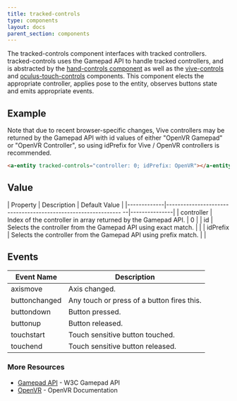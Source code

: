 ```yaml
---
title: tracked-controls
type: components
layout: docs
parent_section: components
---
```


[handcontrols]: ./hand-controls.md
[oculustouchcontrols]: ./oculus-touch-controls.md
[vivecontrols]: ./vive-controls.md

The tracked-controls component interfaces with tracked controllers.
tracked-controls uses the Gamepad API to handle tracked controllers, and is
abstracted by the [hand-controls component][handcontrols] as well as the
[vive-controls][vivecontrols] and [oculus-touch-controls][oculustouchcontrols]
components. This component elects the appropriate controller, applies pose to
the entity, observes buttons state and emits appropriate events.

## Example

Note that due to recent browser-specific changes, Vive controllers may be returned
by the Gamepad API with id values of either "OpenVR Gamepad" or "OpenVR Controller", 
so using idPrefix for Vive / OpenVR controllers is recommended.

```html
<a-entity tracked-controls="controller: 0; idPrefix: OpenVR"></a-entity>
```

## Value

| Property    | Description                                                     | Default Value |
|-------------|-------------------------------------------------------------- --|---------------|
| controller  | Index of the controller in array returned by the Gamepad API.   | 0             |
| id          | Selects the controller from the Gamepad API using exact match.  |               |
| idPrefix    | Selects the controller from the Gamepad API using prefix match. |               |

## Events

| Event Name     | Description                                |
|----------------|--------------------------------------------|
| axismove       | Axis changed.                              |
| buttonchanged  | Any touch or press of a button fires this. |
| buttondown     | Button pressed.                            |
| buttonup       | Button released.                           |
| touchstart     | Touch sensitive button touched.            |
| touchend       | Touch sensitive button released.           |

### More Resources

[gamepadAPI]: https://developer.mozilla.org/en-US/docs/Web/API/Gamepad_API
[openVR]: https://github.com/ValveSoftware/openvr/wiki/API-Documentation

- [Gamepad API][gamepadAPI] - W3C Gamepad API
- [OpenVR][openVR] - OpenVR Documentation
